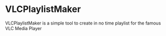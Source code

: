 # VLCPlaylistMaker
VLCPlaylistMaker is a simple tool to create in no time playlist for the famous VLC Media Player
